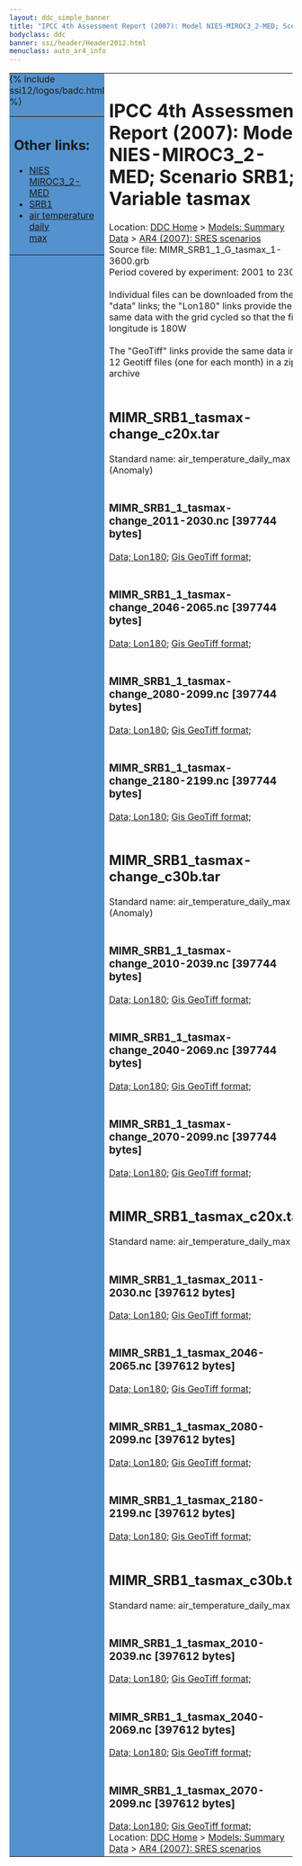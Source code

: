 ```yaml
---
layout: ddc_simple_banner
title: "IPCC 4th Assessment Report (2007): Model NIES-MIROC3_2-MED; Scenario SRB1; Variable tasmax"
bodyclass: ddc
banner: ssi/header/Header2012.html
menuclass: auto_ar4_info
---
```



<table width="100%" border="0" cellspacing="0" cellpadding="0" style="border-collapse: collapse;">
<tr style="margin:0;padding:0;border:0;">
<td style="margin:0;padding:0;border:0;height:1pt;width:150pt;background:#5492CD;" valign="top" >

<div id="lh-col2" class="auto_ar4_info">
<table class="menumain" bgcolor="#5492CD" cellspacing="0" width="100%" border="0">
<tr><td>
<h2> Other links:</h2>
<ul>
<li><a href="/auto/ar4/model-NIES-MIROC3_2-MED.html">NIES<br/>MIROC3_2-MED</a></li>
<li><a href="/auto/ar4/scenario-SRB1.html">SRB1</a></li>
<li><a href="/auto/ar4/var-air_temperature_daily_max.html">air temperature daily<br/> max</a></li>
</ul>
</td></tr>
{% include ssi12/logos/badc.html %}
</table>
</div>
</td>
<td><h1>IPCC 4th Assessment Report (2007): Model NIES-MIROC3_2-MED; Scenario SRB1; Variable tasmax</h1>

<!-- Breadcrumb1 -->
<div id="breadcrumb1" align="left">
Location: <a href="/index.html">DDC Home</a> > <a href="/sim/gcm_clim/">Models: Summary Data</a>
> <a href="/sim/gcm_clim/SRES_AR4/index.html">AR4 (2007): SRES scenarios</a>
</div>
<!-- End of Breadcrumb1 -->Source file: MIMR_SRB1_1_G_tasmax_1-3600.grb
<br/>
Period covered by experiment: 2001 to 2300<br/>
<br/>Individual files can be downloaded from the "data" links; the "Lon180" links provide the same data
         with the grid cycled so that the first longitude is 180W<br/>
<br/>The "GeoTiff" links provide the same data in 12 Geotiff files (one for each month)
          in a zip archive<br/>
<br/><h2>MIMR_SRB1_tasmax-change_c20x.tar</h2>
Standard name: air_temperature_daily_max (Anomaly)<br>
<br/><h3>MIMR_SRB1_1_tasmax-change_2011-2030.nc [397744 bytes]</h3>
<a href="http://apps.ipcc-data.org/cgi-bin/downl/ar4_nc/tasmax/MIMR_SRB1_1_tasmax-change_2011-2030.nc">Data; </a><a href="http://apps.ipcc-data.org/cgi-bin/downl/ar4_nc/tasmax/MIMR_SRB1_1_tasmax-change_2011-2030.cyto180.nc"> Lon180</a>; <a href="/cgi-bin/downl/ar4_tif/tasmax/MIMR_SRB1_1_tasmax-change_2011-2030.zip">Gis GeoTiff format; </a><br/>
<br/><h3>MIMR_SRB1_1_tasmax-change_2046-2065.nc [397744 bytes]</h3>
<a href="http://apps.ipcc-data.org/cgi-bin/downl/ar4_nc/tasmax/MIMR_SRB1_1_tasmax-change_2046-2065.nc">Data; </a><a href="http://apps.ipcc-data.org/cgi-bin/downl/ar4_nc/tasmax/MIMR_SRB1_1_tasmax-change_2046-2065.cyto180.nc"> Lon180</a>; <a href="/cgi-bin/downl/ar4_tif/tasmax/MIMR_SRB1_1_tasmax-change_2046-2065.zip">Gis GeoTiff format; </a><br/>
<br/><h3>MIMR_SRB1_1_tasmax-change_2080-2099.nc [397744 bytes]</h3>
<a href="http://apps.ipcc-data.org/cgi-bin/downl/ar4_nc/tasmax/MIMR_SRB1_1_tasmax-change_2080-2099.nc">Data; </a><a href="http://apps.ipcc-data.org/cgi-bin/downl/ar4_nc/tasmax/MIMR_SRB1_1_tasmax-change_2080-2099.cyto180.nc"> Lon180</a>; <a href="/cgi-bin/downl/ar4_tif/tasmax/MIMR_SRB1_1_tasmax-change_2080-2099.zip">Gis GeoTiff format; </a><br/>
<br/><h3>MIMR_SRB1_1_tasmax-change_2180-2199.nc [397744 bytes]</h3>
<a href="http://apps.ipcc-data.org/cgi-bin/downl/ar4_nc/tasmax/MIMR_SRB1_1_tasmax-change_2180-2199.nc">Data; </a><a href="http://apps.ipcc-data.org/cgi-bin/downl/ar4_nc/tasmax/MIMR_SRB1_1_tasmax-change_2180-2199.cyto180.nc"> Lon180</a>; <a href="/cgi-bin/downl/ar4_tif/tasmax/MIMR_SRB1_1_tasmax-change_2180-2199.zip">Gis GeoTiff format; </a><br/>
<br/><h2>MIMR_SRB1_tasmax-change_c30b.tar</h2>
Standard name: air_temperature_daily_max (Anomaly)<br>
<br/><h3>MIMR_SRB1_1_tasmax-change_2010-2039.nc [397744 bytes]</h3>
<a href="http://apps.ipcc-data.org/cgi-bin/downl/ar4_nc/tasmax/MIMR_SRB1_1_tasmax-change_2010-2039.nc">Data; </a><a href="http://apps.ipcc-data.org/cgi-bin/downl/ar4_nc/tasmax/MIMR_SRB1_1_tasmax-change_2010-2039.cyto180.nc"> Lon180</a>; <a href="/cgi-bin/downl/ar4_tif/tasmax/MIMR_SRB1_1_tasmax-change_2010-2039.zip">Gis GeoTiff format; </a><br/>
<br/><h3>MIMR_SRB1_1_tasmax-change_2040-2069.nc [397744 bytes]</h3>
<a href="http://apps.ipcc-data.org/cgi-bin/downl/ar4_nc/tasmax/MIMR_SRB1_1_tasmax-change_2040-2069.nc">Data; </a><a href="http://apps.ipcc-data.org/cgi-bin/downl/ar4_nc/tasmax/MIMR_SRB1_1_tasmax-change_2040-2069.cyto180.nc"> Lon180</a>; <a href="/cgi-bin/downl/ar4_tif/tasmax/MIMR_SRB1_1_tasmax-change_2040-2069.zip">Gis GeoTiff format; </a><br/>
<br/><h3>MIMR_SRB1_1_tasmax-change_2070-2099.nc [397744 bytes]</h3>
<a href="http://apps.ipcc-data.org/cgi-bin/downl/ar4_nc/tasmax/MIMR_SRB1_1_tasmax-change_2070-2099.nc">Data; </a><a href="http://apps.ipcc-data.org/cgi-bin/downl/ar4_nc/tasmax/MIMR_SRB1_1_tasmax-change_2070-2099.cyto180.nc"> Lon180</a>; <a href="/cgi-bin/downl/ar4_tif/tasmax/MIMR_SRB1_1_tasmax-change_2070-2099.zip">Gis GeoTiff format; </a><br/>
<br/><h2>MIMR_SRB1_tasmax_c20x.tar</h2>
Standard name: air_temperature_daily_max<br>
<br/><h3>MIMR_SRB1_1_tasmax_2011-2030.nc [397612 bytes]</h3>
<a href="http://apps.ipcc-data.org/cgi-bin/downl/ar4_nc/tasmax/MIMR_SRB1_1_tasmax_2011-2030.nc">Data; </a><a href="http://apps.ipcc-data.org/cgi-bin/downl/ar4_nc/tasmax/MIMR_SRB1_1_tasmax_2011-2030.cyto180.nc"> Lon180</a>; <a href="/cgi-bin/downl/ar4_tif/tasmax/MIMR_SRB1_1_tasmax_2011-2030.zip">Gis GeoTiff format; </a><br/>
<br/><h3>MIMR_SRB1_1_tasmax_2046-2065.nc [397612 bytes]</h3>
<a href="http://apps.ipcc-data.org/cgi-bin/downl/ar4_nc/tasmax/MIMR_SRB1_1_tasmax_2046-2065.nc">Data; </a><a href="http://apps.ipcc-data.org/cgi-bin/downl/ar4_nc/tasmax/MIMR_SRB1_1_tasmax_2046-2065.cyto180.nc"> Lon180</a>; <a href="/cgi-bin/downl/ar4_tif/tasmax/MIMR_SRB1_1_tasmax_2046-2065.zip">Gis GeoTiff format; </a><br/>
<br/><h3>MIMR_SRB1_1_tasmax_2080-2099.nc [397612 bytes]</h3>
<a href="http://apps.ipcc-data.org/cgi-bin/downl/ar4_nc/tasmax/MIMR_SRB1_1_tasmax_2080-2099.nc">Data; </a><a href="http://apps.ipcc-data.org/cgi-bin/downl/ar4_nc/tasmax/MIMR_SRB1_1_tasmax_2080-2099.cyto180.nc"> Lon180</a>; <a href="/cgi-bin/downl/ar4_tif/tasmax/MIMR_SRB1_1_tasmax_2080-2099.zip">Gis GeoTiff format; </a><br/>
<br/><h3>MIMR_SRB1_1_tasmax_2180-2199.nc [397612 bytes]</h3>
<a href="http://apps.ipcc-data.org/cgi-bin/downl/ar4_nc/tasmax/MIMR_SRB1_1_tasmax_2180-2199.nc">Data; </a><a href="http://apps.ipcc-data.org/cgi-bin/downl/ar4_nc/tasmax/MIMR_SRB1_1_tasmax_2180-2199.cyto180.nc"> Lon180</a>; <a href="/cgi-bin/downl/ar4_tif/tasmax/MIMR_SRB1_1_tasmax_2180-2199.zip">Gis GeoTiff format; </a><br/>
<br/><h2>MIMR_SRB1_tasmax_c30b.tar</h2>
Standard name: air_temperature_daily_max<br>
<br/><h3>MIMR_SRB1_1_tasmax_2010-2039.nc [397612 bytes]</h3>
<a href="http://apps.ipcc-data.org/cgi-bin/downl/ar4_nc/tasmax/MIMR_SRB1_1_tasmax_2010-2039.nc">Data; </a><a href="http://apps.ipcc-data.org/cgi-bin/downl/ar4_nc/tasmax/MIMR_SRB1_1_tasmax_2010-2039.cyto180.nc"> Lon180</a>; <a href="/cgi-bin/downl/ar4_tif/tasmax/MIMR_SRB1_1_tasmax_2010-2039.zip">Gis GeoTiff format; </a><br/>
<br/><h3>MIMR_SRB1_1_tasmax_2040-2069.nc [397612 bytes]</h3>
<a href="http://apps.ipcc-data.org/cgi-bin/downl/ar4_nc/tasmax/MIMR_SRB1_1_tasmax_2040-2069.nc">Data; </a><a href="http://apps.ipcc-data.org/cgi-bin/downl/ar4_nc/tasmax/MIMR_SRB1_1_tasmax_2040-2069.cyto180.nc"> Lon180</a>; <a href="/cgi-bin/downl/ar4_tif/tasmax/MIMR_SRB1_1_tasmax_2040-2069.zip">Gis GeoTiff format; </a><br/>
<br/><h3>MIMR_SRB1_1_tasmax_2070-2099.nc [397612 bytes]</h3>
<a href="http://apps.ipcc-data.org/cgi-bin/downl/ar4_nc/tasmax/MIMR_SRB1_1_tasmax_2070-2099.nc">Data; </a><a href="http://apps.ipcc-data.org/cgi-bin/downl/ar4_nc/tasmax/MIMR_SRB1_1_tasmax_2070-2099.cyto180.nc"> Lon180</a>; <a href="/cgi-bin/downl/ar4_tif/tasmax/MIMR_SRB1_1_tasmax_2070-2099.zip">Gis GeoTiff format; </a><br/>
<!-- Breadcrumb2 -->
<div id="breadcrumb2" align="left">
Location: <a href="/index.html">DDC Home</a> > <a href="/sim/gcm_clim/">Models: Summary Data</a>
> <a href="/sim/gcm_clim/SRES_AR4/index.html">AR4 (2007): SRES scenarios</a>
</div>
<!-- End of Breadcrumb2 --></td></tr></table>
